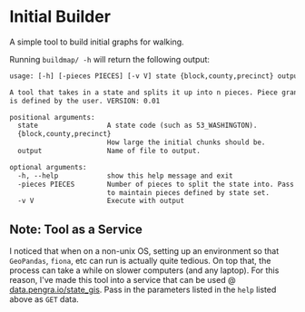 # Initial Builder

A simple tool to build initial graphs for walking.

Running `buildmap/ -h` will return the following output:

```txt
usage: [-h] [-pieces PIECES] [-v V] state {block,county,precinct} output

A tool that takes in a state and splits it up into n pieces. Piece granularity
is defined by the user. VERSION: 0.01

positional arguments:
  state                 A state code (such as 53_WASHINGTON).
  {block,county,precinct}
                        How large the initial chunks should be.
  output                Name of file to output.

optional arguments:
  -h, --help            show this help message and exit
  -pieces PIECES        Number of pieces to split the state into. Pass nothing
                        to maintain pieces defined by state set.
  -v V                  Execute with output
```

## Note: Tool as a Service

I noticed that when on a non-unix OS, setting up an environment so that `GeoPandas`, `fiona`, etc can run is actually quite tedious.
On top that, the process can take a while on slower computers (and any laptop).
For this reason, I've made this tool into a service that can be used @ [data.pengra.io/state_gis](https://data.pengra.io/state_gis/).
Pass in the parameters listed in the `help` listed above as `GET` data.
